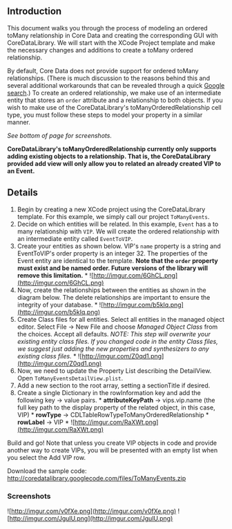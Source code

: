 ## Introduction

This document walks you through the process of modeling an ordered toMany relationship in Core Data and creating the corresponding GUI with CoreDataLibrary.  We will start with the XCode Project template and make the necessary changes and additions to create a toMany ordered relationship.

By default, Core Data does not provide support for ordered toMany relationships.  (There is much discussion to the reasons behind this and several additional workarounds that can be revealed through a quick [Google search](http://www.google.com/search?hl=en&q=ordered+to+many+relationship+core+data).)  To create an ordered relationship, we make use of an intermediate entity that stores an `order` attribute and a relationship to both objects.  If you wish to make use of the CoreDataLibrary's toManyOrderedRelationship cell type, you must follow these steps to model your property in a similar manner.

_See bottom of page for screenshots._

**CoreDataLibrary's toManyOrderedRelationship currently only supports adding existing objects to a relationship.  That is, the CoreDataLibrary provided add view will only allow you to related an already created VIP to an Event.**

## Details

  1. Begin by creating a new XCode project using the CoreDataLibrary template.  For this example, we simply call our project `ToManyEvents`.
  1. Decide on which entities will be related.  In this example, `Event` has a to many relationship with `VIP`.  We will create the ordered relationship with an intermediate entity called `EventToVIP`.
  1. Create your entities as shown below.  VIP's `name` property is a string and EventToVIP's order property is an integer 32.  The properties of the Event entity are identical to the template. **Note that the `order` property must exist and be named order.  Future versions of the library will remove this limitation.**
    * ![http://imgur.com/6GhCL.png](http://imgur.com/6GhCL.png)
  1. Now, create the relationships between the entities as shown in the diagram below.  The delete relationships are important to ensure the integrity of your database.
    * ![http://imgur.com/b5kIq.png](http://imgur.com/b5kIq.png)
  1. Create Class files for all entities.  Select all entities in the managed object editor.  Select File -> New File and choose _Managed Object Class_ from the choices.  Accept all defaults. _NOTE: This step will overwrite your existing entity class files.  If you changed code in the entity Class files, we suggest just adding the new properties and synthesizers to any existing class files._
    * ![http://imgur.com/Z0qd1.png](http://imgur.com/Z0qd1.png)
  1. Now, we need to update the Property List describing the DetailView.  Open `ToManyEventsDetailView.plist`.
  1. Add a new section to the root array, setting a sectionTitle if desired.
  1. Create a single Dictionary in the rowInformation key and add the following key -> value pairs.
    * **attributeKeyPath** -> vips.vip.name (the full key path to the display property of the related object, in this case, VIP)
    * **rowType** -> CDLTableRowTypeToManyOrderedRelationship
    * **rowLabel** -> VIP
    * ![http://imgur.com/RaXWt.png](http://imgur.com/RaXWt.png)

Build and go!  Note that unless you create VIP objects in code and provide another way to create VIPs, you will be presented with an empty list when you select the Add VIP row.

Download the sample code: http://coredatalibrary.googlecode.com/files/ToManyEvents.zip

### Screenshots

![http://imgur.com/v0fXe.png](http://imgur.com/v0fXe.png) ![http://imgur.com/JgulU.png](http://imgur.com/JgulU.png)